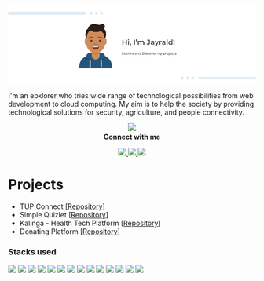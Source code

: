 <img src="https://github.com/Jayrald07/Jayrald07/blob/13ff422891e470dfd388c03a68ea9dfd2b207429/Github%20Profile%20Banner.png" align="center"/>

<!-- [![Gmail](https://img.shields.io/badge/Gmail-D14836?style=for-the-badge&logo=gmail&logoColor=white)](mailto:geraldempino@gmail.com) -->

<p>
I'm an epxlorer who tries wide range of technological possibilities from web development to cloud computing. My aim is to help the society by providing technological solutions for security, agriculture, and people connectivity.
</p>

<p align="center">
<img src="https://i.pinimg.com/originals/80/7b/5c/807b5c4b02e765bb4930b7c66662ef4b.gif" width="25" /></br>
<b>Connect with me</b>
<p align="center">
<a href="https://www.linkedin.com/in/jayrald-empino-861586121/">
<img src="https://cdn.jsdelivr.net/gh/devicons/devicon/icons/linkedin/linkedin-original.svg" width="20"/>
</a>
<a href="https://www.facebook.com/jayrald.emp">
<img src="https://cdn.jsdelivr.net/gh/devicons/devicon/icons/facebook/facebook-original.svg" width="20"/>          
</a>
<a href="mailto:geraldempino@gmail.com">
<img src="https://www.vectorlogo.zone/logos/gmail/gmail-icon.svg" width="20"/>          
</a>
</p>
</p>


# Projects

- TUP Connect [[Repository](https://github.com/Jayrald07/tup-connect)]
- Simple Quizlet [[Repository](https://github.com/Jayrald07/Simple-Quizlet)]
- Kalinga - Health Tech Platform [[Repository](https://github.com/Jayrald07/Kalinga-Backend)]
- Donating Platform [[Repository](https://github.com/Jayrald07/Donating-Platform-Backend)]



### Stacks used
<p>
<img src="https://cdn.jsdelivr.net/gh/devicons/devicon/icons/html5/html5-original.svg" width="25" />
<img src="https://cdn.jsdelivr.net/gh/devicons/devicon/icons/css3/css3-original.svg" width="25"/>
<img src="https://cdn.jsdelivr.net/gh/devicons/devicon/icons/javascript/javascript-original.svg" width="25"/>
<img src="https://cdn.jsdelivr.net/gh/devicons/devicon/icons/php/php-original.svg" width="25"/>
<img src="https://cdn.jsdelivr.net/gh/devicons/devicon/icons/nodejs/nodejs-original.svg" width="25"/>
<img src="https://cdn.jsdelivr.net/gh/devicons/devicon/icons/mongodb/mongodb-original.svg" width="25"/>
<img src="https://cdn.jsdelivr.net/gh/devicons/devicon/icons/mysql/mysql-original.svg" width="25"/>
<img src="https://cdn.jsdelivr.net/gh/devicons/devicon/icons/graphql/graphql-plain.svg" width="25"/>
<img src="https://cdn.jsdelivr.net/gh/devicons/devicon/icons/amazonwebservices/amazonwebservices-plain-wordmark.svg" width="25"/>
<img src="https://cdn.jsdelivr.net/gh/devicons/devicon/icons/docker/docker-plain-wordmark.svg" width="25"/>
<img src="https://cdn.jsdelivr.net/gh/devicons/devicon/icons/react/react-original.svg" width="25"/>
<img src="https://cdn.jsdelivr.net/gh/devicons/devicon/icons/typescript/typescript-original.svg" width="25"/>
<img src="https://cdn.jsdelivr.net/gh/devicons/devicon/icons/express/express-original.svg" width="25"/>
<img src="https://www.vectorlogo.zone/logos/getpostman/getpostman-icon.svg" width="25"/>
</p>
